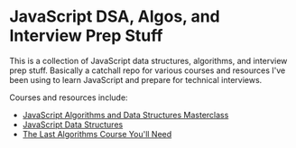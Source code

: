 # JavaScript DSA, Algos, and Interview Prep Stuff

This is a collection of JavaScript data structures, algorithms, and interview prep stuff. Basically a catchall repo for various courses and resources I've been using to learn JavaScript and prepare for technical interviews.

Courses and resources include:

- [JavaScript Algorithms and Data Structures Masterclass](https://www.udemy.com/course/js-algorithms-and-data-structures-masterclass/)
- [JavaScript Data Structures](https://www.udemy.com/course/data-structures-algorithms-javascript/)
- [The Last Algorithms Course You'll Need](https://frontendmasters.com/courses/algorithms/)
